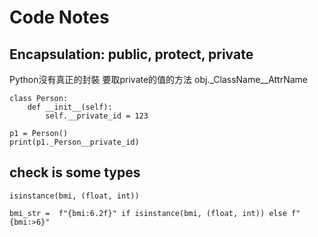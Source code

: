 # Code Notes

## Encapsulation: public, protect, private
Python沒有真正的封裝
要取private的值的方法 obj._ClassName__AttrName
```
class Person:
    def __init__(self):
        self.__private_id = 123

p1 = Person()
print(p1._Person__private_id)

```

## check is some types
```
isinstance(bmi, (float, int)) 

bmi_str =  f"{bmi:6.2f}" if isinstance(bmi, (float, int)) else f"{bmi:>6}"
```